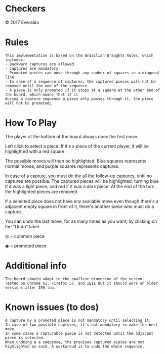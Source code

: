 # Checkers
© 2017 Everaldo

# Rules
	This implementation is based on the Brazilian Draughts Rules, which includes:
	- Backward captures are allowed
	- Captures are mandatory
	- Promoted pieces can move through any number of squares in a diagonal line
	- In case of a sequence of captures, the captured pieces will not be removed until the end of the sequence.
	- A piece is only promoted if it stops at a square at the other end of the board, which means that if it
	during a capture sequence a piece only passes through it, the piece will not be promoted;

# How To Play

The player at the bottom of the board always does the first move.

Left click to select a piece. If it's a piece of the current player, it will be highlighted with a red square.

The possible moves will then be highlighted. Blue squares represents normal moves, and purple squares represents captures.

In case of a capture, you must do the all the follow-up captures, until no captures are possible. The captured pieces will be
highlighted, turning blue if it was a light piece, and red if it was a dark piece. At the end of the turn, the highlighted
pieces are removed.

If a selected piece does not have any available move even though there's a adjacent empty square in front of it, 
there's another piece who must do a capture.

You can undo the last move, for as many times as you want, by clicking on the "Undo" label.

◎ = common piece

◉ = promoted piece

# Additional info
	The board should adapt to the smallest dimension of the screen.
	Tested on Chrome 61, Firefox 57, and IE11 but it should work on older versions after IE8 too.

# Known issues (to dos)
	A capture by a promoted piece is not mandatory until selecting it.
	In case of two possible captures, it's not mandatory to make the best move.
	In some cases a capturable piece is not detected until the adjacent piece is selected.
	When undoing a a sequence, the previous captured pieces are not highlighted as such. A workaroud is to undo the whole sequence.
